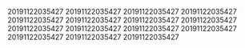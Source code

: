 20191122035427
20191122035427
20191122035427
20191122035427
20191122035427
20191122035427
20191122035427
20191122035427
20191122035427
20191122035427
20191122035427
20191122035427
20191122035427
20191122035427
20191122035427
